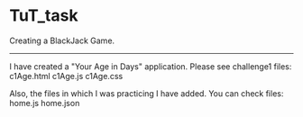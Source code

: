 
# TuT_task

Creating a BlackJack Game.

-----------------------------------------------------


I have created a "Your Age in Days" application.
Please see challenge1 files:
c1Age.html
c1Age.js
c1Age.css

Also, the files in which I was practicing I have added. You can check files:
home.js
home.json
